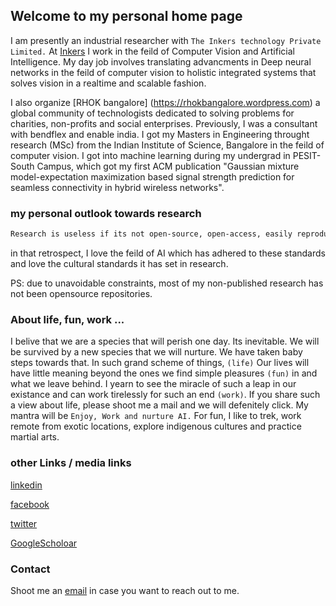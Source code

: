 ## Welcome to my personal home page

I am presently an industrial researcher with `The Inkers technology Private Limited.` At [Inkers](https://theinkers.com) I work in the feild of Computer Vision and Artificial Intelligence. My day job involves translating advancments in Deep neural networks in the feild of computer vision to holistic integrated systems that solves vision in a realtime and scalable fashion.

I also organize [RHOK bangalore] (https://rhokbangalore.wordpress.com) a global community of technologists dedicated to solving problems for charities, non-profits and social enterprises. Previously, I was a consultant with bendflex and enable india. I got my Masters in Engineering throught research (MSc) from the Indian Institute of Science, Bangalore in the feild of computer vision. I got into machine learning during my undergrad in PESIT-South Campus, which got my first ACM publication "Gaussian mixture model-expectation maximization based signal strength prediction for seamless connectivity in hybrid wireless networks".

### my personal outlook towards research

```markdown
Research is useless if its not open-source, open-access, easily reproducable and collaborative. 
```
in that retrospect, I love the feild of AI which has adhered to these standards and love the cultural standards it has set in research.

PS: due to unavoidable constraints, most of my non-published research has not been opensource repositories. 

### About life, fun, work ...

I belive that we are a species that will perish one day. Its inevitable. We will be survived by a new species that we will nurture. We have taken baby steps towards that. In such grand scheme of things, `(life)` Our lives will have little meaning beyond the ones we find simple pleasures `(fun)` in and what we leave behind. I yearn to see the miracle of such a leap in our existance and can work tirelessly for such an end `(work)`. If you share such a view about life, please shoot me a mail and we will defenitely click. My mantra will be `Enjoy, Work and nurture AI.` For fun, I like to trek, work remote from exotic locations, explore indigenous cultures and practice martial arts. 
 
### other Links / media links

[linkedin](https://www.linkedin.com/in/anilprasadmn/)

[facebook](https://www.facebook.com/anilprasadmn)

[twitter](https://twitter.com/anilprasadmn)

[GoogleScholoar](https://scholar.google.com/citations?user=wbhEKCcAAAAJ&hl=en)


### Contact
Shoot me an [email](anilprasadmn@gmail.com) in case you want to reach out to me. 
